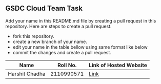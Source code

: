 ## GSDC Cloud Team Task

Add your name in this README.md file by creating a pull request in this repository.
Here are steps to create a pull request.
- fork this repository.
- create a new branch of your name.
- edit your name in the table bellow using same format like below
- commit the changes and create a pull request.

| Name | Roll No. | Link of Hosted Website |
| --------------- | --------------- | --------------- |
| Harshit Chadha | 2110990571 | [Link](harshit0571.github.io) |



